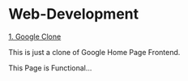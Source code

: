 # Web-Development

[1. Google Clone](Google-Clone)

This is just a clone of Google Home Page Frontend.

This Page is Functional...
